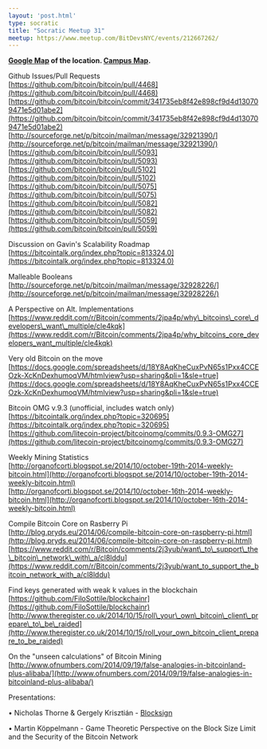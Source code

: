```yaml
---
layout: 'post.html'
type: socratic
title: "Socratic Meetup 31"
meetup: https://www.meetup.com/BitDevsNYC/events/212667262/
---
```


**[Google Map](https://www.google.com/maps/place/Mathematics+Hall,+2990+Broadway,+Columbia+University,+New+York,+NY+10027/@40.8094097,-73.9625163,17z/data=!4m2!3m1!1s0x89c2f63efe0e0bb9:0x78c19dc29f69ca5a) of the location. [Campus Map](http://www.columbia.edu/about_columbia/map/mathematics.html).**

Github Issues/Pull Requests  
[](https://github.com/bitcoin/bitcoin/pull/4468)[https://github.com/bitcoin/bitcoin/pull/4468](https://github.com/bitcoin/bitcoin/pull/4468)  
[](https://github.com/bitcoin/bitcoin/commit/341735eb8f42e898cf9d4d130709471e5d01abe2)[https://github.com/bitcoin/bitcoin/commit/341735eb8f42e898cf9d4d130709471e5d01abe2](https://github.com/bitcoin/bitcoin/commit/341735eb8f42e898cf9d4d130709471e5d01abe2)  
[](http://sourceforge.net/p/bitcoin/mailman/message/32921390/)[http://sourceforge.net/p/bitcoin/mailman/message/32921390/](http://sourceforge.net/p/bitcoin/mailman/message/32921390/)  
[](https://github.com/bitcoin/bitcoin/pull/5093)[https://github.com/bitcoin/bitcoin/pull/5093](https://github.com/bitcoin/bitcoin/pull/5093)  
[](https://github.com/bitcoin/bitcoin/pull/5102)[https://github.com/bitcoin/bitcoin/pull/5102](https://github.com/bitcoin/bitcoin/pull/5102)  
[](https://github.com/bitcoin/bitcoin/pull/5075)[https://github.com/bitcoin/bitcoin/pull/5075](https://github.com/bitcoin/bitcoin/pull/5075)  
[](https://github.com/bitcoin/bitcoin/pull/5082)[https://github.com/bitcoin/bitcoin/pull/5082](https://github.com/bitcoin/bitcoin/pull/5082)  
[](https://github.com/bitcoin/bitcoin/pull/5059)[https://github.com/bitcoin/bitcoin/pull/5059](https://github.com/bitcoin/bitcoin/pull/5059)

Discussion on Gavin's Scalability Roadmap  
[](https://bitcointalk.org/index.php?topic=813324.0)[https://bitcointalk.org/index.php?topic=813324.0](https://bitcointalk.org/index.php?topic=813324.0)

Malleable Booleans  
[](http://sourceforge.net/p/bitcoin/mailman/message/32928226/)[http://sourceforge.net/p/bitcoin/mailman/message/32928226/](http://sourceforge.net/p/bitcoin/mailman/message/32928226/)

A Perspective on Alt. Implementations  
[](https://www.reddit.com/r/Bitcoin/comments/2jpa4p/why_bitcoins_core_developers_want_multiple/cle4kqk)[https://www.reddit.com/r/Bitcoin/comments/2jpa4p/why\_bitcoins\_core\_developers\_want\_multiple/cle4kqk](https://www.reddit.com/r/Bitcoin/comments/2jpa4p/why_bitcoins_core_developers_want_multiple/cle4kqk)

Very old Bitcoin on the move  
[](https://docs.google.com/spreadsheets/d/18Y8AqKheCuxPvN65s1Pxx4CCEOzk-XcKnDexhumoqVM/htmlview?usp=sharing&pli=1&sle=true)[https://docs.google.com/spreadsheets/d/18Y8AqKheCuxPvN65s1Pxx4CCEOzk-XcKnDexhumoqVM/htmlview?usp=sharing&pli=1&sle=true](https://docs.google.com/spreadsheets/d/18Y8AqKheCuxPvN65s1Pxx4CCEOzk-XcKnDexhumoqVM/htmlview?usp=sharing&pli=1&sle=true)

Bitcoin OMG v.9.3 (unofficial, includes watch only)  
[](https://bitcointalk.org/index.php?topic=320695)[https://bitcointalk.org/index.php?topic=320695](https://bitcointalk.org/index.php?topic=320695)  
[](https://github.com/litecoin-project/bitcoinomg/commits/0.9.3-OMG27)[https://github.com/litecoin-project/bitcoinomg/commits/0.9.3-OMG27](https://github.com/litecoin-project/bitcoinomg/commits/0.9.3-OMG27)

Weekly Mining Statistics  
[](http://organofcorti.blogspot.se/2014/10/october-19th-2014-weekly-bitcoin.html)[http://organofcorti.blogspot.se/2014/10/october-19th-2014-weekly-bitcoin.html](http://organofcorti.blogspot.se/2014/10/october-19th-2014-weekly-bitcoin.html)  
[](http://organofcorti.blogspot.se/2014/10/october-16th-2014-weekly-bitcoin.html)[http://organofcorti.blogspot.se/2014/10/october-16th-2014-weekly-bitcoin.html](http://organofcorti.blogspot.se/2014/10/october-16th-2014-weekly-bitcoin.html)

Compile Bitcoin Core on Rasberry Pi  
[](http://blog.pryds.eu/2014/06/compile-bitcoin-core-on-raspberry-pi.html)[http://blog.pryds.eu/2014/06/compile-bitcoin-core-on-raspberry-pi.html](http://blog.pryds.eu/2014/06/compile-bitcoin-core-on-raspberry-pi.html)  
[](https://www.reddit.com/r/Bitcoin/comments/2j3yub/want_to_support_the_bitcoin_network_with_a/cl8lddu)[https://www.reddit.com/r/Bitcoin/comments/2j3yub/want\_to\_support\_the\_bitcoin\_network\_with\_a/cl8lddu](https://www.reddit.com/r/Bitcoin/comments/2j3yub/want_to_support_the_bitcoin_network_with_a/cl8lddu)

Find keys generated with weak k values in the blockchain  
[](https://github.com/FiloSottile/blockchainr)[https://github.com/FiloSottile/blockchainr](https://github.com/FiloSottile/blockchainr)  
[](http://www.theregister.co.uk/2014/10/15/roll_your_own_bitcoin_client_prepare_to_be_raided)[http://www.theregister.co.uk/2014/10/15/roll\_your\_own\_bitcoin\_client\_prepare\_to\_be\_raided](http://www.theregister.co.uk/2014/10/15/roll_your_own_bitcoin_client_prepare_to_be_raided)

On the "unseen calculations" of Bitcoin Mining  
[](http://www.ofnumbers.com/2014/09/19/false-analogies-in-bitcoinland-plus-alibaba/)[http://www.ofnumbers.com/2014/09/19/false-analogies-in-bitcoinland-plus-alibaba/](http://www.ofnumbers.com/2014/09/19/false-analogies-in-bitcoinland-plus-alibaba/)

Presentations:

• Nicholas Thorne & Gergely Krisztián - [Blocksign](https://blocksign.com/)

• Martin Köppelmann - Game Theoretic Perspective on the Block Size Limit and the Security of the Bitcoin Network
